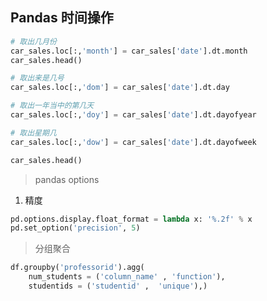 ## Pandas 时间操作

```python
# 取出几月份
car_sales.loc[:,'month'] = car_sales['date'].dt.month
car_sales.head()

# 取出来是几号
car_sales.loc[:,'dom'] = car_sales['date'].dt.day

# 取出一年当中的第几天
car_sales.loc[:,'doy'] = car_sales['date'].dt.dayofyear

# 取出星期几
car_sales.loc[:,'dow'] = car_sales['date'].dt.dayofweek

car_sales.head()
```


> pandas options

1. 精度
```python
pd.options.display.float_format = lambda x: '%.2f' % x
pd.set_option('precision', 5)
```

> 分组聚合

```python
df.groupby('professorid').agg(
    num_students = ('column_name' , 'function'),
    studentids = ('studentid' ,  'unique'),)
```

